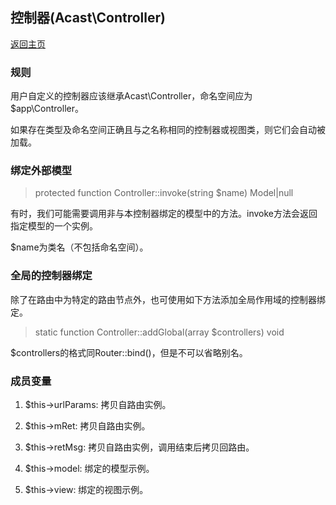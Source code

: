 ## 控制器(Acast\\Controller)

[返回主页](../Readme.md)

### 规则

用户自定义的控制器应该继承Acast\\Controller，命名空间应为$app\\Controller。

如果存在类型及命名空间正确且与之名称相同的控制器或视图类，则它们会自动被加载。

### 绑定外部模型

> protected function Controller::invoke(string $name) Model|null

有时，我们可能需要调用非与本控制器绑定的模型中的方法。invoke方法会返回指定模型的一个实例。

$name为类名（不包括命名空间）。

### 全局的控制器绑定

除了在路由中为特定的路由节点外，也可使用如下方法添加全局作用域的控制器绑定。

> static function Controller::addGlobal(array $controllers) void

$controllers的格式同Router::bind()，但是不可以省略别名。

### 成员变量

1. $this-\>urlParams: 拷贝自路由实例。

2. $this-\>mRet: 拷贝自路由实例。

3. $this-\>retMsg: 拷贝自路由实例，调用结束后拷贝回路由。

4. $this-\>model: 绑定的模型示例。

5. $this-\>view: 绑定的视图示例。